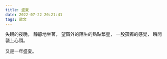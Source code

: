 ```yaml
---
title: 盛夏
date: 2022-07-22 20:21:41
tags: 散文
---
```


失眠的夜晚，
靜靜地坐著，
望窗外的陌生的點點繁星，
一股孤獨的感覺，
瞬間襲上心頭。

又是一年盛夏。
